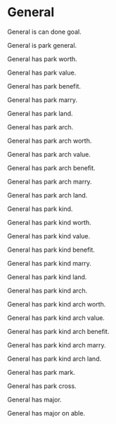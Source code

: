 # General

General is can done goal.

General is park general.

General has park worth.

General has park value.

General has park benefit.

General has park marry.

General has park land.

General has park arch.

General has park arch worth.

General has park arch value.

General has park arch benefit.

General has park arch marry.

General has park arch land.

General has park kind.

General has park kind worth.

General has park kind value.

General has park kind benefit.

General has park kind marry.

General has park kind land.

General has park kind arch.

General has park kind arch worth.

General has park kind arch value.

General has park kind arch benefit.

General has park kind arch marry.

General has park kind arch land.

General has park mark.

General has park cross.

General has major.

General has major on able.